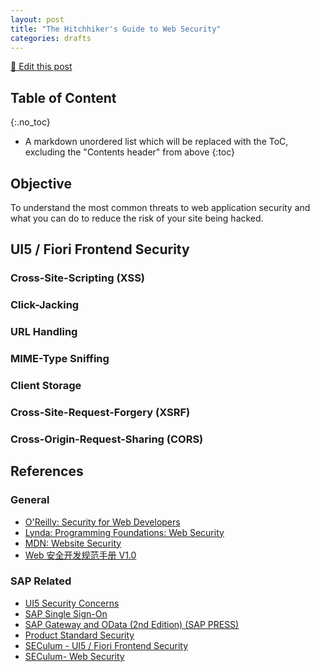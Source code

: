 ```yaml
---
layout: post
title: "The Hitchhiker's Guide to Web Security"
categories: drafts
---
```



[📝 Edit this post](https://github.com/jizusun/jizusun.github.io/edit/master/_posts/2018-11-26-web-security.md)



## Table of Content
{:.no_toc}

* A markdown unordered list which will be replaced with the ToC, excluding the "Contents header" from above
{:toc}

## Objective

To understand the most common threats to web application security and what you can do to reduce the risk of your site being hacked.

## UI5 / Fiori Frontend Security

### Cross-Site-Scripting (XSS)

### Click-Jacking

### URL Handling

### MIME-Type Sniffing

### Client Storage

### Cross-Site-Request-Forgery (XSRF)

### Cross-Origin-Request-Sharing (CORS)

## References

### General

- [O'Reilly: Security for Web Developers](https://www.oreilly.com/library/view/security-for-web/9781491928684/)
- [Lynda: Programming Foundations: Web Security](https://www.lynda.com/Web-Development-tutorials/Foundations-Programming-Web-Security/133330-2.html)
- [MDN: Website Security](https://developer.mozilla.org/en-US/docs/Learn/Server-side/First_steps/Website_security)
- [Web 安全开发规范手册 V1.0](https://mp.weixin.qq.com/s/KKXs_KkwhJ_TM2bz7KbM2Q)

### SAP Related
- [UI5 Security Concerns](https://openui5.hana.ondemand.com/1.36.4/docs/guide/91f3298b6f4d1014b6dd926db0e91070.html)
- [SAP Single Sign-On](https://help.sap.com/viewer/product/SAP_SINGLE_SIGN-ON/en-US)
- [SAP Gateway and OData (2nd Edition) (SAP PRESS)](https://sap.sharepoint.com/:b:/t/IncidentHandlingTeam1/EZ5_1RhNumxDnGStBklgV0wBDi5ZV6p-7S9H1KhP6mZuZg?e=3ZLuWU)
- [Product Standard Security](https://wiki.wdf.sap.corp/wiki/x/CwvML)
- [SECulum - UI5 / Fiori Frontend Security](https://wiki.wdf.sap.corp/wiki/pages/viewpage.action?pageId=1682838250)
- [SECulum- Web Security](https://wiki.wdf.sap.corp/wiki/display/SECulum/SECulum-+Web+Security)
